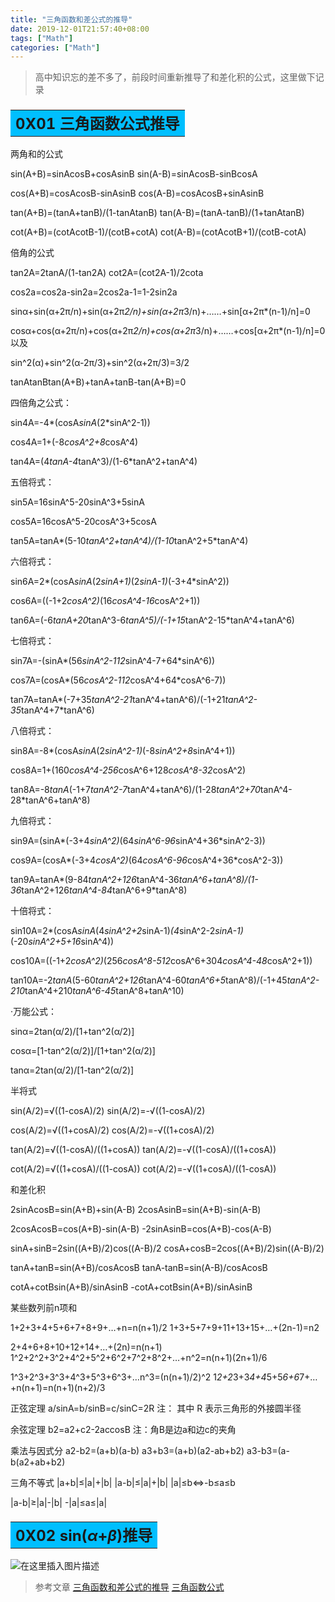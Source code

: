 ```yaml
---
title: "三角函数和差公式的推导"
date: 2019-12-01T21:57:40+08:00
tags: ["Math"]
categories: ["Math"]
---
```


<!--more-->

> 高中知识忘的差不多了，前段时间重新推导了和差化积的公式，这里做下记录
> 

### <table ><tr ><td align="left" bgcolor=DeepSkyBlue ><font size="5"><b> 0X01 三角函数公式推导</b></font></td></tr></table>
两角和的公式

  sin(A+B)=sinAcosB+cosAsinB sin(A-B)=sinAcosB-sinBcosA

  cos(A+B)=cosAcosB-sinAsinB cos(A-B)=cosAcosB+sinAsinB

  tan(A+B)=(tanA+tanB)/(1-tanAtanB) tan(A-B)=(tanA-tanB)/(1+tanAtanB)

  cot(A+B)=(cotAcotB-1)/(cotB+cotA) cot(A-B)=(cotAcotB+1)/(cotB-cotA)

  倍角的公式

  tan2A=2tanA/(1-tan2A) cot2A=(cot2A-1)/2cota

  cos2a=cos2a-sin2a=2cos2a-1=1-2sin2a

  sinα+sin(α+2π/n)+sin(α+2π*2/n)+sin(α+2π*3/n)+……+sin[α+2π*(n-1)/n]=0

  cosα+cos(α+2π/n)+cos(α+2π*2/n)+cos(α+2π*3/n)+……+cos[α+2π*(n-1)/n]=0 以及

  sin^2(α)+sin^2(α-2π/3)+sin^2(α+2π/3)=3/2

  tanAtanBtan(A+B)+tanA+tanB-tan(A+B)=0

  四倍角之公式：

  sin4A=-4*(cosA*sinA*(2*sinA^2-1))

  cos4A=1+(-8*cosA^2+8*cosA^4)

  tan4A=(4*tanA-4*tanA^3)/(1-6*tanA^2+tanA^4)

  五倍将式：

  sin5A=16sinA^5-20sinA^3+5sinA

  cos5A=16cosA^5-20cosA^3+5cosA

  tan5A=tanA*(5-10*tanA^2+tanA^4)/(1-10*tanA^2+5*tanA^4)

  六倍将式：

  sin6A=2*(cosA*sinA*(2*sinA+1)*(2*sinA-1)*(-3+4*sinA^2))

  cos6A=((-1+2*cosA^2)*(16*cosA^4-16*cosA^2+1))

  tan6A=(-6*tanA+20*tanA^3-6*tanA^5)/(-1+15*tanA^2-15*tanA^4+tanA^6)

  七倍将式：

  sin7A=-(sinA*(56*sinA^2-112*sinA^4-7+64*sinA^6))

  cos7A=(cosA*(56*cosA^2-112*cosA^4+64*cosA^6-7))

  tan7A=tanA*(-7+35*tanA^2-21*tanA^4+tanA^6)/(-1+21*tanA^2-35*tanA^4+7*tanA^6)

  八倍将式：

  sin8A=-8*(cosA*sinA*(2*sinA^2-1)*(-8*sinA^2+8*sinA^4+1))

  cos8A=1+(160*cosA^4-256*cosA^6+128*cosA^8-32*cosA^2)

  tan8A=-8*tanA*(-1+7*tanA^2-7*tanA^4+tanA^6)/(1-28*tanA^2+70*tanA^4-28*tanA^6+tanA^8)

  九倍将式：

  sin9A=(sinA*(-3+4*sinA^2)*(64*sinA^6-96*sinA^4+36*sinA^2-3))

  cos9A=(cosA*(-3+4*cosA^2)*(64*cosA^6-96*cosA^4+36*cosA^2-3))

  tan9A=tanA*(9-84*tanA^2+126*tanA^4-36*tanA^6+tanA^8)/(1-36*tanA^2+126*tanA^4-84*tanA^6+9*tanA^8)

  十倍将式：

  sin10A=2*(cosA*sinA*(4*sinA^2+2*sinA-1)*(4*sinA^2-2*sinA-1)*(-20*sinA^2+5+16*sinA^4))

  cos10A=((-1+2*cosA^2)*(256*cosA^8-512*cosA^6+304*cosA^4-48*cosA^2+1))

  tan10A=-2*tanA*(5-60*tanA^2+126*tanA^4-60*tanA^6+5*tanA^8)/(-1+45*tanA^2-210*tanA^4+210*tanA^6-45*tanA^8+tanA^10)

  ·万能公式：

  sinα=2tan(α/2)/[1+tan^2(α/2)]

  cosα=[1-tan^2(α/2)]/[1+tan^2(α/2)]

  tanα=2tan(α/2)/[1-tan^2(α/2)]

  半将式

  sin(A/2)=√((1-cosA)/2) sin(A/2)=-√((1-cosA)/2)

  cos(A/2)=√((1+cosA)/2) cos(A/2)=-√((1+cosA)/2)

  tan(A/2)=√((1-cosA)/((1+cosA)) tan(A/2)=-√((1-cosA)/((1+cosA))

  cot(A/2)=√((1+cosA)/((1-cosA)) cot(A/2)=-√((1+cosA)/((1-cosA))

  和差化积

  2sinAcosB=sin(A+B)+sin(A-B) 2cosAsinB=sin(A+B)-sin(A-B)

  2cosAcosB=cos(A+B)-sin(A-B) -2sinAsinB=cos(A+B)-cos(A-B)

  sinA+sinB=2sin((A+B)/2)cos((A-B)/2 cosA+cosB=2cos((A+B)/2)sin((A-B)/2)

  tanA+tanB=sin(A+B)/cosAcosB tanA-tanB=sin(A-B)/cosAcosB

  cotA+cotBsin(A+B)/sinAsinB -cotA+cotBsin(A+B)/sinAsinB

  某些数列前n项和

  1+2+3+4+5+6+7+8+9+…+n=n(n+1)/2 1+3+5+7+9+11+13+15+…+(2n-1)=n2

  2+4+6+8+10+12+14+…+(2n)=n(n+1) 1^2+2^2+3^2+4^2+5^2+6^2+7^2+8^2+…+n^2=n(n+1)(2n+1)/6

  1^3+2^3+3^3+4^3+5^3+6^3+…n^3=(n(n+1)/2)^2 1*2+2*3+3*4+4*5+5*6+6*7+…+n(n+1)=n(n+1)(n+2)/3

  正弦定理 a/sinA=b/sinB=c/sinC=2R 注： 其中 R 表示三角形的外接圆半径

  余弦定理 b2=a2+c2-2accosB 注：角B是边a和边c的夹角

  乘法与因式分 a2-b2=(a+b)(a-b) a3+b3=(a+b)(a2-ab+b2) a3-b3=(a-b(a2+ab+b2)

  三角不等式 |a+b|≤|a|+|b| |a-b|≤|a|+|b| |a|≤b<=>-b≤a≤b

  |a-b|≥|a|-|b| -|a|≤a≤|a|

### <table ><tr ><td align="left" bgcolor=DeepSkyBlue ><font size="5"><b> 0X02 sin($\alpha$+$\beta$)推导</b></font></td></tr></table>
  
![在这里插入图片描述](https://img-blog.csdn.net/20181013183746493?watermark/2/text/aHR0cHM6Ly9ibG9nLmNzZG4ubmV0L2NvZGluZ3JpdmVy/font/5a6L5L2T/fontsize/400/fill/I0JBQkFCMA==/dissolve/70)

>参考文章
>[三角函数和差公式的推导](https://blog.csdn.net/grey_csdn/article/details/71274592)
>[三角函数公式](http://www.ab126.com/geometric/3128.html)
